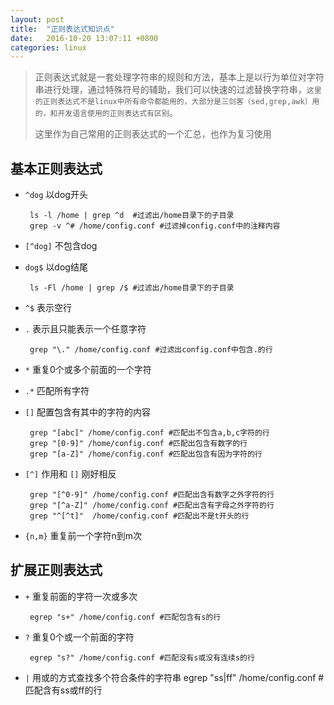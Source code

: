 ```yaml
---
layout: post
title:	"正则表达式知识点"
date:	2016-10-20 13:07:11 +0800
categories:	linux
---
```



> 正则表达式就是一套处理字符串的规则和方法，基本上是以行为单位对字符串进行处理，通过特殊符号的辅助，我们可以快速的过滤替换字符串，`这里的正则表达式不是linux中所有命令都能用的，大部分是三剑客（sed,grep,awk）用的，和开发语言使用的正则表达式有区别`。
> 
> 这里作为自己常用的正则表达式的一个汇总，也作为复习使用

## 基本正则表达式

 * `^dog` 以dog开头
 
		ls -l /home | grep ^d  #过滤出/home目录下的子目录
		grep -v ^# /home/config.conf #过滤掉config.conf中的注释内容
 * `[^dog]` 不包含dog
 * `dog$` 以dog结尾

		ls -Fl /home | grep /$ #过滤出/home目录下的子目录
 * `^$` 表示空行
 * `.` 表示且只能表示一个任意字符
 
		grep "\." /home/config.conf #过滤出config.conf中包含.的行
 * `*` 重复0个或多个前面的一个字符
 * `.*` 匹配所有字符
 * `[]` 配置包含有其中的字符的内容

		grep "[abc]" /home/config.conf #匹配出不包含a,b,c字符的行
		grep "[0-9]" /home/config.conf #匹配出包含有数字的行
		grep "[a-Z]" /home/config.conf #匹配出包含有因为字符的行
 * `[^]` 作用和 `[]` 刚好相反
		
		grep "[^0-9]" /home/config.conf #匹配出含有数字之外字符的行
		grep "[^a-Z]" /home/config.conf #匹配出含有字母之外字符的行
		grep "^[^t]"  /home/config.conf #匹配出不是t开头的行
 * `{n,m}` 重复前一个字符n到m次

## 扩展正则表达式

 * `+` 重复前面的字符一次或多次
 
		egrep "s+" /home/config.conf #匹配包含有s的行
 * `?` 重复0个或一个前面的字符

		egrep "s?" /home/config.conf #匹配没有s或没有连续s的行
 * `|` 用或的方式查找多个符合条件的字符串
		egrep "ss|ff" /home/config.conf #匹配含有ss或ff的行
 

		

		
		